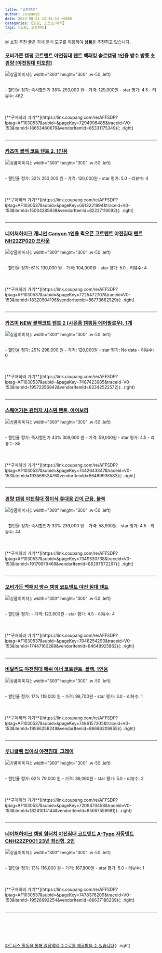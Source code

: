 ```yaml
---
title: "코트텐트"
author: coupang6
date: 2023-08-21 13:48:54 +0800
categories: [쇼핑, 스포츠/레저]
tags: [쇼핑, 코트텐트]
---
```


본 쇼핑 추천 글은 자체 분석 도구를 이용하여 [**상품**](https://link.coupang.com/a/bao1ui)을 추천하고 있습니다.

### [모비가든 캠핑 코트텐트 야전침대 텐트 백패킹 솔로캠핑 1인용 방수 방풍 초경량 [야전침대 미포함]](https://link.coupang.com/re/AFFSDP?lptag=AF1030537&subid=&pageKey=7294906485&traceid=V0-153&itemId=18653460676&vendorItemId=85331175349)

![상품이미지](https://thumbnail6.coupangcdn.com/thumbnails/remote/230x230ex/image/vendor_inventory/9815/a12856f95ad81f3ebf90260ed9c87cc9f741710d3c0c7e4dec7e52d05eee.jpg){: width="300" height="300" .w-50 .left}


<br>
- 할인율 정가: 즉시할인가 38%  293,000   원
- 가격: 129,000원
- star 평가: 4.5
- 리뷰수: 462
<br>
<br>
<br>
<br>
[**구매하러 가기**](https://link.coupang.com/re/AFFSDP?lptag=AF1030537&subid=&pageKey=7294906485&traceid=V0-153&itemId=18653460676&vendorItemId=85331175349){: .right}
<br>
<br>

---

### [카즈미 블랙 코트 텐트 2, 1인용](https://link.coupang.com/re/AFFSDP?lptag=AF1030537&subid=&pageKey=6613221994&traceid=V0-153&itemId=15004285938&vendorItemId=82227116092)

![상품이미지](https://thumbnail10.coupangcdn.com/thumbnails/remote/230x230ex/image/retail/images/2875739150786281-86f7b11c-c581-429b-81df-a00df721da35.jpg){: width="300" height="300" .w-50 .left}


<br>
- 할인율 정가: 32%  253,000   원
- 가격: 120,000원
- star 평가: 5.0
- 리뷰수: 4
<br>
<br>
<br>
<br>
[**구매하러 가기**](https://link.coupang.com/re/AFFSDP?lptag=AF1030537&subid=&pageKey=6613221994&traceid=V0-153&itemId=15004285938&vendorItemId=82227116092){: .right}
<br>
<br>

---

### [네이처하이크 캐니언 Canyon 1인용 퀵오픈 코트텐트 야전침대 텐트 NH22ZP020 브라운](https://link.coupang.com/re/AFFSDP?lptag=AF1030537&subid=&pageKey=7225472707&traceid=V0-153&itemId=18320904196&vendorItemId=86773662929)

![상품이미지](https://thumbnail9.coupangcdn.com/thumbnails/remote/230x230ex/image/vendor_inventory/a45e/eaa38c0e9f40169a29c97d65ec290d87bbaa7315687ca6c7b1105c226110.jpg){: width="300" height="300" .w-50 .left}


<br>
- 할인율 정가: 61%  130,000   원
- 가격: 104,000원
- star 평가: 5.0
- 리뷰수: 4
<br>
<br>
<br>
<br>
[**구매하러 가기**](https://link.coupang.com/re/AFFSDP?lptag=AF1030537&subid=&pageKey=7225472707&traceid=V0-153&itemId=18320904196&vendorItemId=86773662929){: .right}
<br>
<br>

---

### [카즈미 NEW 블랙코트 텐트 2 (사은품 캠핑등 에어필로우), 1개](https://link.coupang.com/re/AFFSDP?lptag=AF1030537&subid=&pageKey=7487423685&traceid=V0-153&itemId=19572356842&vendorItemId=82342522572)

![상품이미지](https://thumbnail7.coupangcdn.com/thumbnails/remote/230x230ex/image/vendor_inventory/921a/241daa6281eae3eeddfcbcce701f516a701be6ab79acbd07d163086899cc.jpg){: width="300" height="300" .w-50 .left}


<br>
- 할인율 정가: 29%  298,000   원
- 가격: 120,000원
- star 평가: No data
- 리뷰수: 0
<br>
<br>
<br>
<br>
[**구매하러 가기**](https://link.coupang.com/re/AFFSDP?lptag=AF1030537&subid=&pageKey=7487423685&traceid=V0-153&itemId=19572356842&vendorItemId=82342522572){: .right}
<br>
<br>

---

### [스퀘어가든 원터치 시스템 텐트, 아이보리](https://link.coupang.com/re/AFFSDP?lptag=AF1030537&subid=&pageKey=7442643347&traceid=V0-153&itemId=19356852476&vendorItemId=86469938583)

![상품이미지](https://thumbnail9.coupangcdn.com/thumbnails/remote/230x230ex/image/vendor_inventory/e684/eee8ad37a5859a38b415483bbfc70cb7a14653e3a23cbda9d3ca6f85bcd3.jpg){: width="300" height="300" .w-50 .left}


<br>
- 할인율 정가: 즉시할인가 43%  309,000   원
- 가격: 59,000원
- star 평가: 4.5
- 리뷰수: 85
<br>
<br>
<br>
<br>
[**구매하러 가기**](https://link.coupang.com/re/AFFSDP?lptag=AF1030537&subid=&pageKey=7442643347&traceid=V0-153&itemId=19356852476&vendorItemId=86469938583){: .right}
<br>
<br>

---

### [경량 캠핑 야전침대 접이식 휴대용 간이 군용, 블랙](https://link.coupang.com/re/AFFSDP?lptag=AF1030537&subid=&pageKey=7349530738&traceid=V0-153&itemId=19179679469&vendorItemId=86297572267)

![상품이미지](https://thumbnail7.coupangcdn.com/thumbnails/remote/230x230ex/image/vendor_inventory/3676/018a57df43cfb72af363864deee21a879d7674f312cc74e98b2d0e607ac0.jpg){: width="300" height="300" .w-50 .left}


<br>
- 할인율 정가: 즉시할인가 33%  239,000   원
- 가격: 58,900원
- star 평가: 4.5
- 리뷰수: 44
<br>
<br>
<br>
<br>
[**구매하러 가기**](https://link.coupang.com/re/AFFSDP?lptag=AF1030537&subid=&pageKey=7349530738&traceid=V0-153&itemId=19179679469&vendorItemId=86297572267){: .right}
<br>
<br>

---

### [모비가든 백패킹 방수 캠핑 코트텐트 야전 침대 텐트](https://link.coupang.com/re/AFFSDP?lptag=AF1030537&subid=&pageKey=7048254290&traceid=V0-153&itemId=17447160288&vendorItemId=84648925862)

![상품이미지](https://thumbnail7.coupangcdn.com/thumbnails/remote/230x230ex/image/vendor_inventory/5ef0/65efaeac2b6e7ab6a74714666843624f4a30ef9cf0066865743950d71d16.jpg){: width="300" height="300" .w-50 .left}


<br>
- 할인율 정가: 
- 가격: 123,800원
- star 평가: 4.5
- 리뷰수: 4
<br>
<br>
<br>
<br>
[**구매하러 가기**](https://link.coupang.com/re/AFFSDP?lptag=AF1030537&subid=&pageKey=7048254290&traceid=V0-153&itemId=17447160288&vendorItemId=84648925862){: .right}
<br>
<br>

---

### [비달리도 야전침대 메쉬 이너 코트텐트, 블랙, 1인용](https://link.coupang.com/re/AFFSDP?lptag=AF1030537&subid=&pageKey=7486157205&traceid=V0-153&itemId=19566258249&vendorItemId=86666209855)

![상품이미지](https://thumbnail9.coupangcdn.com/thumbnails/remote/230x230ex/image/vendor_inventory/cd29/d9aab9c4ea8b10a8bf18784cd581e3cfbb3a543a80d04903af07036ebe31.jpg){: width="300" height="300" .w-50 .left}


<br>
- 할인율 정가: 17%  119,000   원
- 가격: 98,700원
- star 평가: 3.0
- 리뷰수: 1
<br>
<br>
<br>
<br>
[**구매하러 가기**](https://link.coupang.com/re/AFFSDP?lptag=AF1030537&subid=&pageKey=7486157205&traceid=V0-153&itemId=19566258249&vendorItemId=86666209855){: .right}
<br>
<br>

---

### [루나글램 접이식 야전침대, 그레이](https://link.coupang.com/re/AFFSDP?lptag=AF1030537&subid=&pageKey=7209470458&traceid=V0-153&itemId=18241014144&vendorItemId=85067559981)

![상품이미지](https://thumbnail7.coupangcdn.com/thumbnails/remote/230x230ex/image/vendor_inventory/be80/2a9052b43f74e7bf52257f286dde4afe552f4313e7d86e8cf00f80d58901.jpg){: width="300" height="300" .w-50 .left}


<br>
- 할인율 정가: 62%  79,000   원
- 가격: 39,090원
- star 평가: 5.0
- 리뷰수: 2
<br>
<br>
<br>
<br>
[**구매하러 가기**](https://link.coupang.com/re/AFFSDP?lptag=AF1030537&subid=&pageKey=7209470458&traceid=V0-153&itemId=18241014144&vendorItemId=85067559981){: .right}
<br>
<br>

---

### [네이처하이크 캠핑 원터치 야전침대 코트텐트 A-Type 자동텐트 CNH22ZP001 23년 최신형, 2인](https://link.coupang.com/re/AFFSDP?lptag=AF1030537&subid=&pageKey=7478378209&traceid=V0-153&itemId=19528692254&vendorItemId=86637186239)

![상품이미지](https://thumbnail6.coupangcdn.com/thumbnails/remote/230x230ex/image/vendor_inventory/8765/e478427b2e0b4e1620714a4205d3399353b0bcd62c861d22eddb0c453db1.jpg){: width="300" height="300" .w-50 .left}


<br>
- 할인율 정가: 13%  116,000   원
- 가격: 167,800원
- star 평가: 5.0
- 리뷰수: 1
<br>
<br>
<br>
<br>
[**구매하러 가기**](https://link.coupang.com/re/AFFSDP?lptag=AF1030537&subid=&pageKey=7478378209&traceid=V0-153&itemId=19528692254&vendorItemId=86637186239){: .right}
<br>
<br>

---
<br><br><br><br><br> [파트너스 활동을 통해 일정액의 수수료를 제공받을 수 있습니다](https://link.coupang.com/a/bao1ui){: .right}